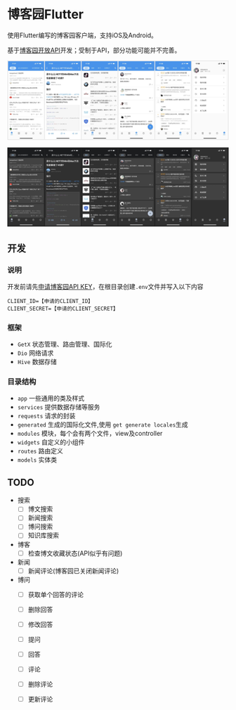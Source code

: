 # 博客园Flutter

使用Flutter编写的博客园客户端，支持iOS及Android。

基于[博客园开放API](https://api.cnblogs.com/help)开发；受制于API，部分功能可能并不完善。

![浅色模式](/screenshot/screenshot_light.jpg)

![深色模式](/screenshot/screenshot_dark.jpg)

## 开发

### 说明

开发前请先[申请博客园API KEY](https://oauth.cnblogs.com/)，在根目录创建`.env`文件并写入以下内容

```
CLIENT_ID=【申请的CLIENT_ID】
CLIENT_SECRET=【申请的CLIENT_SECRET】
```

### 框架

- `GetX` 状态管理、路由管理、国际化
- `Dio` 网络请求
- `Hive` 数据存储

### 目录结构

- `app` 一些通用的类及样式
- `services` 提供数据存储等服务
- `requests` 请求的封装
- `generated` 生成的国际化文件,使用 `get generate locales`生成
- `modules` 模块，每个会有两个文件，view及controller
- `widgets` 自定义的小组件
- `routes` 路由定义
- `models` 实体类

## TODO

- 搜索
    - [ ] 博文搜索
    - [ ] 新闻搜索
    - [ ] 博问搜索
    - [ ] 知识库搜索
- 博客
    - [ ] 检查博文收藏状态(API似乎有问题)
- 新闻
    - [ ] 新闻评论(博客园已关闭新闻评论)
- 博问
    - [ ] 获取单个回答的评论
    - [ ] 删除回答
    - [ ] 修改回答
    - [ ] 提问
    - [ ] 回答
    - [ ] 评论
    - [ ] 删除评论
    - [ ] 更新评论

